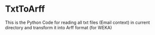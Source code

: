 # TxtToArff
This is the Python Code for reading all txt files (Email context) in current directory and transform it into Arff format (for WEKA)
